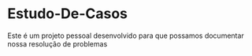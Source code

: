 # Estudo-De-Casos
Este é um projeto pessoal desenvolvido para que possamos documentar nossa resolução de problemas
